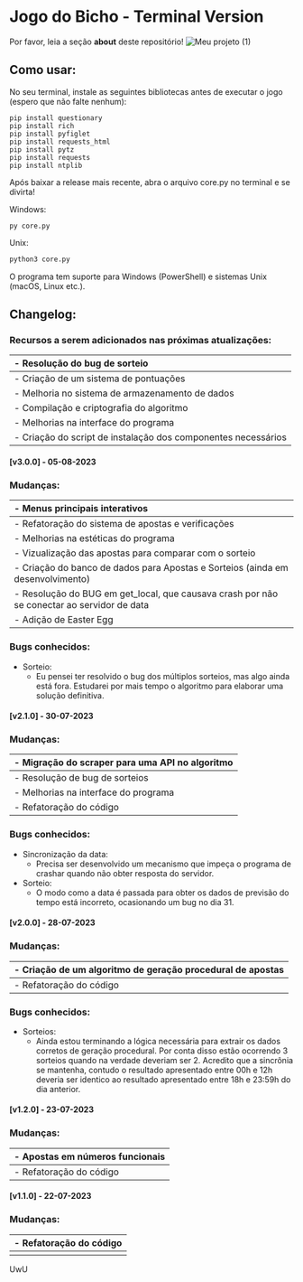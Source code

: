 # Jogo do Bicho - Terminal Version 

Por favor, leia a seção __about__ deste repositório! 
![Meu projeto (1)](https://github.com/TiaLiliUwU/jogo-do-bicho/assets/72944953/da9570ef-7ee4-4e1e-8e41-5e8080ed7af2)


## Como usar:

No seu terminal, instale as seguintes bibliotecas antes de executar o jogo (espero que não falte nenhum):

```shell
pip install questionary
pip install rich
pip install pyfiglet
pip install requests_html
pip install pytz
pip install requests
pip install ntplib
```

Após baixar a release mais recente, abra o arquivo core.py no terminal e se divirta!


Windows:
```shell
py core.py
```

Unix:
```sh
python3 core.py
```

O programa tem suporte para Windows (PowerShell) e sistemas Unix (macOS, Linux etc.).

## Changelog:

### Recursos a serem adicionados nas próximas atualizações:

| - Resolução do bug de sorteio |
| :--------------------------------------------------- |
| - Criação de um sistema de pontuações |
| - Melhoria no sistema de armazenamento de dados |
| - Compilação e criptografia do algoritmo |
| - Melhorias na interface do programa |
| - Criação do script de instalação dos componentes necessários |

#### [v3.0.0] - 05-08-2023

### Mudanças:

| - Menus principais interativos |
| :--------------------- |
| - Refatoração do sistema de apostas e verificações |
| - Melhorias na estéticas do programa |
| - Vizualização das apostas para comparar com o sorteio |
| - Criação do banco de dados para Apostas e Sorteios (ainda em desenvolvimento) |
| - Resolução do BUG em get_local, que causava crash por não se conectar ao servidor de data |
| - Adição de Easter Egg |

### Bugs conhecidos: 

- Sorteio:
    - Eu pensei ter resolvido o bug dos múltiplos sorteios, mas algo ainda está fora. Estudarei por mais tempo o algoritmo para elaborar uma solução definitiva.

#### [v2.1.0] - 30-07-2023

### Mudanças:

| - Migração do scraper para uma API no algoritmo |
| :--------------------- |
| - Resolução de bug de sorteios |
| - Melhorias na interface do programa |
| - Refatoração do código |

### Bugs conhecidos: 

- Sincronização da data:
    - Precisa ser desenvolvido um mecanismo que impeça o programa de crashar quando não obter resposta do servidor.
- Sorteio:
    - O modo como a data é passada para obter os dados de previsão do tempo está incorreto, ocasionando um bug no dia 31.

#### [v2.0.0] - 28-07-2023

### Mudanças:

| - Criação de um algoritmo de geração procedural de apostas |
| :--------------------- |
| - Refatoração do código |

### Bugs conhecidos: 

- Sorteios:
    - Ainda estou terminando a lógica necessária para extrair os dados corretos de geração procedural. Por conta disso estão ocorrendo 3 sorteios quando na verdade deveriam ser 2. Acredito que a sincrônia se mantenha, contudo o resultado apresentado entre 00h e 12h deveria ser identico ao resultado apresentado entre 18h e 23:59h do dia anterior.

#### [v1.2.0] - 23-07-2023

### Mudanças:

| - Apostas em números funcionais |
| :--------------------- |
| - Refatoração do código |

#### [v1.1.0] - 22-07-2023

### Mudanças:

| - Refatoração do código |
| :--------------------- |
|  |

UwU